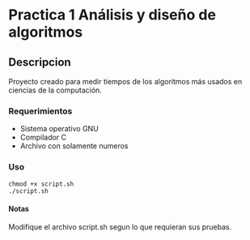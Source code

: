 # Practica 1 Análisis y diseño de algoritmos

## Descripcion

Proyecto creado para medir tiempos de los algoritmos más usados en
ciencias de la computación.

### Requerimientos

- Sistema operativo GNU
- Compilador C
- Archivo con solamente numeros

### Uso

```
chmod +x script.sh
./script.sh
```

#### Notas

Modifique el archivo script.sh segun lo que requieran sus pruebas.
